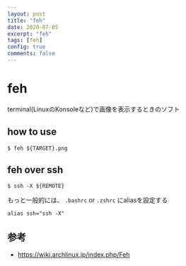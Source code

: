```yaml
---
layout: post
title: "feh"
date: 2020-07-05
excerpt: "feh"
tags: [feh]
config: true
comments: false
---
```


# feh
terminal(LinuxのKonsoleなど)で画像を表示するときのソフト  

## how to use

```console
$ feh ${TARGET}.png
```

## feh over ssh

```console
$ ssh -X ${REMOTE}
```

もっと一般的には、 `.bashrc` or `.zshrc` にaliasを設定する

```console
alias ssh="ssh -X"
```

## 参考
 - https://wiki.archlinux.jp/index.php/Feh
